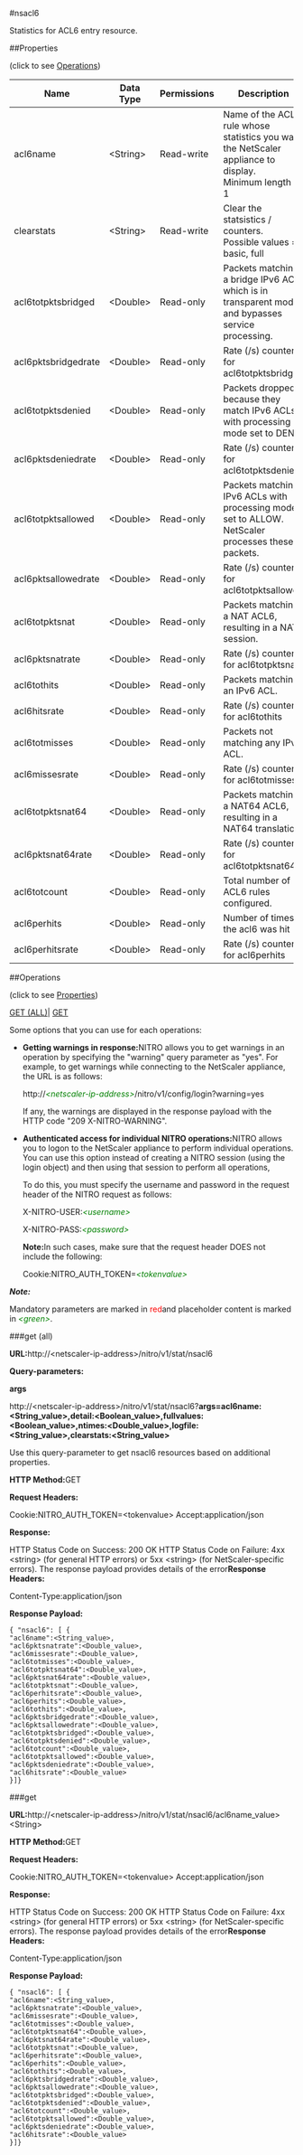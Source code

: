 #nsacl6

Statistics for ACL6 entry resource.


##Properties 
<span>(click to see [Operations](#opera))</span>


<table><thead><tr><th>Name</th><th>Data Type</th><th>Permissions</th><th>Description</th></tr></thead><tbody><tr><td>acl6name</td><td>&lt;String></td><td>Read-write</td><td>Name of the ACL6 rule whose statistics you want the NetScaler appliance to display.<br>Minimum length = 1</td></tr><tr><td>clearstats</td><td>&lt;String></td><td>Read-write</td><td>Clear the statsistics / counters.<br>Possible values = basic, full</td></tr><tr><td>acl6totpktsbridged</td><td>&lt;Double></td><td>Read-only</td><td>Packets matching a bridge IPv6 ACL, which is in transparent mode and bypasses service processing.</td></tr><tr><td>acl6pktsbridgedrate</td><td>&lt;Double></td><td>Read-only</td><td>Rate (/s) counter for acl6totpktsbridged</td></tr><tr><td>acl6totpktsdenied</td><td>&lt;Double></td><td>Read-only</td><td>Packets dropped because they match IPv6 ACLs with processing mode set to DENY.</td></tr><tr><td>acl6pktsdeniedrate</td><td>&lt;Double></td><td>Read-only</td><td>Rate (/s) counter for acl6totpktsdenied</td></tr><tr><td>acl6totpktsallowed</td><td>&lt;Double></td><td>Read-only</td><td>Packets matching IPv6 ACLs with processing mode set to ALLOW. NetScaler processes these packets.</td></tr><tr><td>acl6pktsallowedrate</td><td>&lt;Double></td><td>Read-only</td><td>Rate (/s) counter for acl6totpktsallowed</td></tr><tr><td>acl6totpktsnat</td><td>&lt;Double></td><td>Read-only</td><td>Packets matching a NAT ACL6, resulting in a NAT session.</td></tr><tr><td>acl6pktsnatrate</td><td>&lt;Double></td><td>Read-only</td><td>Rate (/s) counter for acl6totpktsnat</td></tr><tr><td>acl6tothits</td><td>&lt;Double></td><td>Read-only</td><td>Packets matching an IPv6 ACL.</td></tr><tr><td>acl6hitsrate</td><td>&lt;Double></td><td>Read-only</td><td>Rate (/s) counter for acl6tothits</td></tr><tr><td>acl6totmisses</td><td>&lt;Double></td><td>Read-only</td><td>Packets not matching any IPv6 ACL.</td></tr><tr><td>acl6missesrate</td><td>&lt;Double></td><td>Read-only</td><td>Rate (/s) counter for acl6totmisses</td></tr><tr><td>acl6totpktsnat64</td><td>&lt;Double></td><td>Read-only</td><td>Packets matching a NAT64 ACL6, resulting in a NAT64 translation.</td></tr><tr><td>acl6pktsnat64rate</td><td>&lt;Double></td><td>Read-only</td><td>Rate (/s) counter for acl6totpktsnat64</td></tr><tr><td>acl6totcount</td><td>&lt;Double></td><td>Read-only</td><td>Total number of ACL6 rules configured.</td></tr><tr><td>acl6perhits</td><td>&lt;Double></td><td>Read-only</td><td>Number of times the acl6 was hit</td></tr><tr><td>acl6perhitsrate</td><td>&lt;Double></td><td>Read-only</td><td>Rate (/s) counter for acl6perhits</td></tr></tbody></table>
##Operations 
<span>(click to see [Properties](#prope))</span>


[GET (ALL)](#get-)| [GET]()


Some options that you can use for each operations:
<ul><li><p><b>Getting warnings in response:</b>NITRO allows you to get warnings in an operation by specifying the "warning" query parameter as "yes". For example, to get warnings while connecting to the NetScaler appliance, the URL is as follows:</p><p>http://<span style="color:green;font-style:italic;">&lt;netscaler-ip-address&gt;</span>/nitro/v1/config/login?warning=yes</p><p>If any, the warnings are displayed in the response payload with the HTTP code "209 X-NITRO-WARNING".</p></li><li><p><b>Authenticated access for individual NITRO operations:</b>NITRO allows you to logon to the NetScaler appliance to perform individual operations. You can use this option instead of creating a NITRO session (using the login object) and then using that session to perform all operations,</p><p>To do this, you must specify the username and password in the request header of the NITRO request as follows:</p><p>X-NITRO-USER:<span style="color:green;font-style:italic;">&lt;username&gt;</span></p><p>X-NITRO-PASS:<span style="color:green;font-style:italic;">&lt;password&gt;</span></p><p><b>Note:</b>In such cases, make sure that the request header DOES not include the following:</p><p>Cookie:NITRO_AUTH_TOKEN=<span style="color:green;font-style:italic;">&lt;tokenvalue&gt;</span></p></li></ul>



***Note:*** 
Mandatory parameters are marked in <span style="color:#FF0000;">red</span>and placeholder content is marked in <span style="color:green;font-style:italic">&lt;green&gt;</span>.

###get (all)



<b>URL:</b>http://&lt;netscaler-ip-address&gt;/nitro/v1/stat/nsacl6
<b>Query-parameters:</b>
<b>args</b>
http://&lt;netscaler-ip-address&gt;/nitro/v1/stat/nsacl6?<b>args=acl6name:&lt;String_value&gt;,detail:&lt;Boolean_value&gt;,fullvalues:&lt;Boolean_value&gt;,ntimes:&lt;Double_value&gt;,logfile:&lt;String_value&gt;,clearstats:&lt;String_value&gt;</b>
Use this query-parameter to get nsacl6 resources based on additional properties.



<b>HTTP Method:</b>GET
<b>Request Headers:</b>

Cookie:NITRO_AUTH_TOKEN=&lt;tokenvalue&gt;Accept:application/json

<b>Response:</b>
HTTP Status Code on Success: 200 OKHTTP Status Code on Failure: 4xx &lt;string&gt; (for general HTTP errors) or 5xx &lt;string&gt; (for NetScaler-specific errors). The response payload provides details of the error<b>Response Headers:</b>

Content-Type:application/json

<b>Response Payload: </b>```{ "nsacl6": [ {"acl6name":<String_value>,"acl6pktsnatrate":<Double_value>,"acl6missesrate":<Double_value>,"acl6totmisses":<Double_value>,"acl6totpktsnat64":<Double_value>,"acl6pktsnat64rate":<Double_value>,"acl6totpktsnat":<Double_value>,"acl6perhitsrate":<Double_value>,"acl6perhits":<Double_value>,"acl6tothits":<Double_value>,"acl6pktsbridgedrate":<Double_value>,"acl6pktsallowedrate":<Double_value>,"acl6totpktsbridged":<Double_value>,"acl6totpktsdenied":<Double_value>,"acl6totcount":<Double_value>,"acl6totpktsallowed":<Double_value>,"acl6pktsdeniedrate":<Double_value>,"acl6hitsrate":<Double_value>}]}```



###get



<b>URL:</b>http://&lt;netscaler-ip-address&gt;/nitro/v1/stat/nsacl6/acl6name_value&gt;&lt;String&gt;
<b>HTTP Method:</b>GET
<b>Request Headers:</b>

Cookie:NITRO_AUTH_TOKEN=&lt;tokenvalue&gt;Accept:application/json

<b>Response:</b>
HTTP Status Code on Success: 200 OKHTTP Status Code on Failure: 4xx &lt;string&gt; (for general HTTP errors) or 5xx &lt;string&gt; (for NetScaler-specific errors). The response payload provides details of the error<b>Response Headers:</b>

Content-Type:application/json

<b>Response Payload: </b>```{ "nsacl6": [ {"acl6name":<String_value>,"acl6pktsnatrate":<Double_value>,"acl6missesrate":<Double_value>,"acl6totmisses":<Double_value>,"acl6totpktsnat64":<Double_value>,"acl6pktsnat64rate":<Double_value>,"acl6totpktsnat":<Double_value>,"acl6perhitsrate":<Double_value>,"acl6perhits":<Double_value>,"acl6tothits":<Double_value>,"acl6pktsbridgedrate":<Double_value>,"acl6pktsallowedrate":<Double_value>,"acl6totpktsbridged":<Double_value>,"acl6totpktsdenied":<Double_value>,"acl6totcount":<Double_value>,"acl6totpktsallowed":<Double_value>,"acl6pktsdeniedrate":<Double_value>,"acl6hitsrate":<Double_value>}]}```



